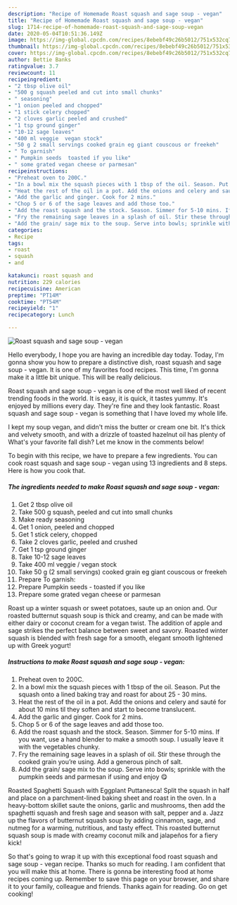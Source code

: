 ```yaml
---
description: "Recipe of Homemade Roast squash and sage soup - vegan"
title: "Recipe of Homemade Roast squash and sage soup - vegan"
slug: 1714-recipe-of-homemade-roast-squash-and-sage-soup-vegan
date: 2020-05-04T10:51:36.149Z
image: https://img-global.cpcdn.com/recipes/8ebebf49c26b5012/751x532cq70/roast-squash-and-sage-soup-vegan-recipe-main-photo.jpg
thumbnail: https://img-global.cpcdn.com/recipes/8ebebf49c26b5012/751x532cq70/roast-squash-and-sage-soup-vegan-recipe-main-photo.jpg
cover: https://img-global.cpcdn.com/recipes/8ebebf49c26b5012/751x532cq70/roast-squash-and-sage-soup-vegan-recipe-main-photo.jpg
author: Bettie Banks
ratingvalue: 3.7
reviewcount: 11
recipeingredient:
- "2 tbsp olive oil"
- "500 g squash peeled and cut into small chunks"
- " seasoning"
- "1 onion peeled and chopped"
- "1 stick celery chopped"
- "2 cloves garlic peeled and crushed"
- "1 tsp ground ginger"
- "10-12 sage leaves"
- "400 ml veggie  vegan stock"
- "50 g 2 small servings cooked grain eg giant couscous or freekeh"
- " To garnish"
- " Pumpkin seeds  toasted if you like"
- " some grated vegan cheese or parmesan"
recipeinstructions:
- "Preheat oven to 200C."
- "In a bowl mix the squash pieces with 1 tbsp of the oil. Season. Put the squash onto a lined baking tray and roast for about 25 - 30 mins."
- "Heat the rest of the oil in a pot. Add the onions and celery and sauté for about 10 mins til they soften and start to become translucent."
- "Add the garlic and ginger. Cook for 2 mins."
- "Chop 5 or 6 of the sage leaves and add those too."
- "Add the roast squash and the stock. Season. Simmer for 5-10 mins. If you want, use a hand blender to make a smooth soup. I usually leave it with the vegetables chunky."
- "Fry the remaining sage leaves in a splash of oil. Stir these through the cooked grain you’re using. Add a generous pinch of salt."
- "Add the grain/ sage mix to the soup. Serve into bowls; sprinkle with the pumpkin seeds and parmesan if using and enjoy 😋"
categories:
- Recipe
tags:
- roast
- squash
- and

katakunci: roast squash and 
nutrition: 229 calories
recipecuisine: American
preptime: "PT14M"
cooktime: "PT54M"
recipeyield: "1"
recipecategory: Lunch

---
```



![Roast squash and sage soup - vegan](https://img-global.cpcdn.com/recipes/8ebebf49c26b5012/751x532cq70/roast-squash-and-sage-soup-vegan-recipe-main-photo.jpg)

Hello everybody, I hope you are having an incredible day today. Today, I'm gonna show you how to prepare a distinctive dish, roast squash and sage soup - vegan. It is one of my favorites food recipes. This time, I'm gonna make it a little bit unique. This will be really delicious.

Roast squash and sage soup - vegan is one of the most well liked of recent trending foods in the world. It is easy, it is quick, it tastes yummy. It's enjoyed by millions every day. They're fine and they look fantastic. Roast squash and sage soup - vegan is something that I have loved my whole life.

I kept my soup vegan, and didn&#39;t miss the butter or cream one bit. It&#39;s thick and velvety smooth, and with a drizzle of toasted hazelnut oil has plenty of What&#39;s your favorite fall dish? Let me know in the comments below!


To begin with this recipe, we have to prepare a few ingredients. You can cook roast squash and sage soup - vegan using 13 ingredients and 8 steps. Here is how you cook that.

<!--inarticleads1-->

##### The ingredients needed to make Roast squash and sage soup - vegan:

1. Get 2 tbsp olive oil
1. Take 500 g squash, peeled and cut into small chunks
1. Make ready  seasoning
1. Get 1 onion, peeled and chopped
1. Get 1 stick celery, chopped
1. Take 2 cloves garlic, peeled and crushed
1. Get 1 tsp ground ginger
1. Take 10-12 sage leaves
1. Take 400 ml veggie / vegan stock
1. Take 50 g (2 small servings) cooked grain eg giant couscous or freekeh
1. Prepare  To garnish:
1. Prepare  Pumpkin seeds - toasted if you like
1. Prepare  some grated vegan cheese or parmesan


Roast up a winter squash or sweet potatoes, saute up an onion and. Our roasted butternut squash soup is thick and creamy, and can be made with either dairy or coconut cream for a vegan twist. The addition of apple and sage strikes the perfect balance between sweet and savory. Roasted winter squash is blended with fresh sage for a smooth, elegant smooth lightened up with Greek yogurt! 

<!--inarticleads2-->

##### Instructions to make Roast squash and sage soup - vegan:

1. Preheat oven to 200C.
1. In a bowl mix the squash pieces with 1 tbsp of the oil. Season. Put the squash onto a lined baking tray and roast for about 25 - 30 mins.
1. Heat the rest of the oil in a pot. Add the onions and celery and sauté for about 10 mins til they soften and start to become translucent.
1. Add the garlic and ginger. Cook for 2 mins.
1. Chop 5 or 6 of the sage leaves and add those too.
1. Add the roast squash and the stock. Season. Simmer for 5-10 mins. If you want, use a hand blender to make a smooth soup. I usually leave it with the vegetables chunky.
1. Fry the remaining sage leaves in a splash of oil. Stir these through the cooked grain you’re using. Add a generous pinch of salt.
1. Add the grain/ sage mix to the soup. Serve into bowls; sprinkle with the pumpkin seeds and parmesan if using and enjoy 😋


Roasted Spaghetti Squash with Eggplant Puttanesca! Split the squash in half and place on a parchment-lined baking sheet and roast in the oven. In a heavy-bottom skillet saute the onions, garlic and mushrooms, then add the spaghetti squash and fresh sage and season with salt, pepper and a. Jazz up the flavors of butternut squash soup by adding cinnamon, sage, and nutmeg for a warming, nutritious, and tasty effect. This roasted butternut squash soup is made with creamy coconut milk and jalapeños for a fiery kick! 

So that's going to wrap it up with this exceptional food roast squash and sage soup - vegan recipe. Thanks so much for reading. I am confident that you will make this at home. There is gonna be interesting food at home recipes coming up. Remember to save this page on your browser, and share it to your family, colleague and friends. Thanks again for reading. Go on get cooking!
